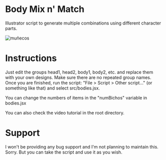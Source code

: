 # Body Mix n' Match

Illustrator script to generate multiple combinations using different character parts.

![muñecos](https://raw.githubusercontent.com/damagedgoods/bodymixnmatch/master/_resources/mu%C3%B1ecos.png)

# Instructions

Just edit the groups head1, head2, body1, body2, etc. and replace them with your own designs. Make sure there are no repeated group names. Once you are finished, run the script: "File > Script > Other script..." (or something like that) and select src/bodies.jsx.

You can change the numbers of items in the "numBichos" variable in bodies.jsx

You can also check the video tutorial in the root directory.

# Support

I won't be providing any bug support and I'm not planning to maintain this. Sorry. But you can take the script and use it as you wish.
